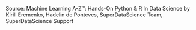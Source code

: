 Source: Machine Learning A-Z™: Hands-On Python & R In Data Science by Kirill Eremenko, Hadelin de Ponteves, SuperDataScience Team, SuperDataScience Support
